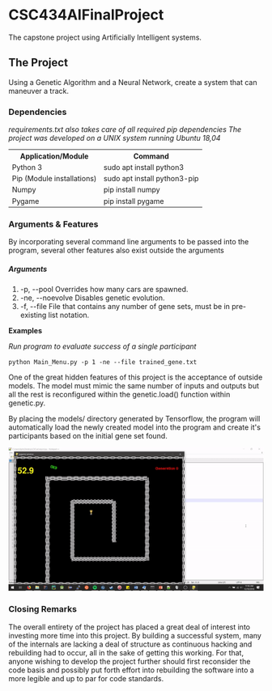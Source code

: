 # CSC434AIFinalProject
The capstone project using Artificially Intelligent systems.

<h2>The Project</h2>

<p>Using a Genetic Algorithm and a Neural Network, create a system that can maneuver a track.
</p>

<h3>Dependencies</h3>
<i>requirements.txt also takes care of all required pip dependencies</i>
<i>The project was developed on a UNIX system running Ubuntu 18,04</i>
<table>
	<tr>
		<th>Application/Module</td>
		<th>Command</th>
	</tr>
	<tr>
		<td>Python 3</td><td>sudo apt install python3</td>
	</tr>
	<tr>
		<td>Pip (Module installations)</td><td>sudo apt install python3-pip</td>
	</tr>
	<tr>
		<td>Numpy</td><td>pip install numpy</td>
	</tr>
	<tr>
		<td>Pygame</td><td>pip install pygame</td>
	</tr>
</table>


<h3>Arguments & Features</h3>

<p>By incorporating several command line arguments to be passed into 
the program, several other features also exist outside the arguments<p>

<h5>Arguments</h5>
<ol>
	<li>-p, --pool		Overrides how many cars are spawned.</li>
	<li>-ne, --noevolve	Disables genetic evolution.</li>
	<li>-f, --file		File that contains any number of gene sets, must be in pre-existing list notation.</li>
</ol>

<b>Examples</b>

<i>Run program to evaluate success of a single participant</i> 
```
python Main_Menu.py -p 1 -ne --file trained_gene.txt
```

<p>
One of the great hidden features of this project is the acceptance of outside models.
The model must mimic the same number of inputs and outputs but all the rest is reconfigured within the
genetic.load() function within genetic.py.

By placing the models/ directory generated by Tensorflow, the program will
automatically load the newly created model into the program and create it's participants based on
the initial gene set found.
</p>

![](demo.gif)

<h3>Closing Remarks</h3>
<p>The overall entirety of the project has placed a great deal of interest into investing more time into this project. 
By building a successful system, many of the internals are lacking a deal of structure as continuous hacking and rebuilding had to occur, all in the sake
of getting this working. For that, anyone wishing to develop the project further should first reconsider the code basis and possibly put forth effort into rebuilding the software
into a more legible and up to par for code standards.
</p>
